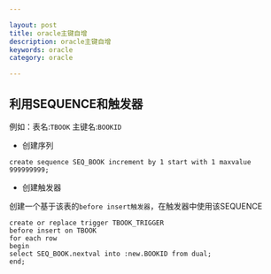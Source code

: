 ```yaml
---

layout: post
title: oracle主键自增
description: oracle主键自增
keywords: oracle
category: oracle

---
```


## 利用SEQUENCE和触发器

例如：表名:`TBOOK`  主键名:`BOOKID`

+ 创建序列

```
create sequence SEQ_BOOK increment by 1 start with 1 maxvalue 999999999; 
```

+ 创建触发器

创建一个基于该表的`before insert触发器`，在触发器中使用该SEQUENCE     
	
```	
create or replace trigger TBOOK_TRIGGER       
before insert on TBOOK       
for each row       
begin       
select SEQ_BOOK.nextval into :new.BOOKID from dual;      
end;
``` 